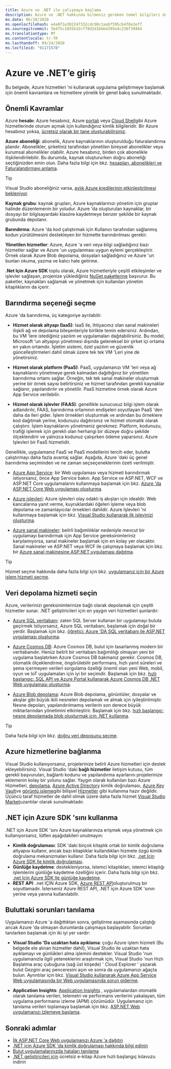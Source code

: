 ```yaml
---
title: Azure ve .NET ile çalışmaya başlama
description: Azure ve .NET hakkında bilmeniz gereken temel bilgileri öğrenin.
ms.date: 06/20/2020
ms.openlocfilehash: e4a071e302247332cdc98c1aabf595cb4f8e2eff
ms.sourcegitcommit: 5b475c1855b32cf78d2d1bbb4295e4c236f39464
ms.translationtype: MT
ms.contentlocale: tr-TR
ms.lasthandoff: 09/24/2020
ms.locfileid: "91171578"
---
```

# <a name="introduction-to-azure-and-net"></a>Azure ve .NET’e giriş

Bu belgede, Azure hizmetleri 'ni kullanarak uygulama geliştirmeye başlamak için önemli kavramlara ve hizmetlere yönelik bir genel bakış sunulmaktadır.

## <a name="key-concepts"></a>Önemli Kavramlar

Azure **hesabı**: Azure hesabınız, Azure [portalı](https://portal.azure.com) veya [Cloud Shell](https://shell.azure.com)gibi Azure hizmetlerinde oturum açmak için kullandığınız kimlik bilgileridir. Bir Azure hesabınız yoksa, [ücretsiz olarak bir tane oluşturabilirsiniz](https://azure.microsoft.com/free/dotnet/).

**Azure aboneliği**: abonelik, Azure kaynaklarının oluşturulduğu faturalandırma plandır. Abonelikler, şirketiniz tarafından yönetilen bireysel abonelikler veya kurumsal abonelikler olabilir. Azure hesabınız, birden çok abonelikle ilişkilendirilebilir. Bu durumda, kaynak oluştururken doğru aboneliği seçtiğinizden emin olun. Daha fazla bilgi için bkz. [hesapları, abonelikleri ve Faturalandırmayı anlama](/azure/guides/developer/azure-developer-guide#understanding-accounts-subscriptions-and-billing).

> [!TIP]
> Visual Studio aboneliğiniz varsa, [aylık Azure kredilerinin etkinleştirilmesi bekleniyor](https://azure.microsoft.com/pricing/member-offers/credit-for-visual-studio-subscribers/).

**Kaynak grubu**: kaynak grupları, Azure kaynaklarınızı yönetim için gruplar halinde düzenlemenin bir yoludur. Azure 'da oluşturulan kaynaklar, bir dosyayı bir bilgisayardaki klasöre kaydetmeye benzer şekilde bir kaynak grubunda depolanır.

**Barındırma**: Azure 'da kod çalıştırmak için Kullanıcı tarafından sağlanmış kodun yürütülmesini destekleyen bir hizmette barındırılması gerekir.

**Yönetilen hizmetler**: Azure, Azure 'a veri veya bilgi sağladığınız bazı hizmetler sağlar ve Azure 'un uygulanması uygun eylemi gerçekleştirir. Örnek olarak Azure Blob depolama, dosyaları sağladığınız ve Azure 'un bunları okuma, yazma ve kalıcı hale getirme.

**.Net Için Azure SDK** toplu olarak, Azure hizmetleriyle çeşitli etkileşimler ve işlevler sağlayan, projenize yüklediğiniz [NuGet paketlerine](packages.md) başvurur. Bu paketler, kaynakları sağlamak ve yönetmek için kullanılan yönetim kitaplıklarını da içerir.

## <a name="choosing-a-hosting-option"></a>Barındırma seçeneği seçme

Azure 'da barındırma, üç kategoriye ayrılabilir.

* **Hizmet olarak altyapı (IaaS)**: IaaS ile, ihtiyacınız olan sanal makineleri ilişkili ağ ve depolama bileşenleriyle birlikte temin edersiniz. Ardından, bu VM 'lere istediğiniz yazılım ve uygulamaları dağıtabilirsiniz. Bu model, Microsoft 'un altyapıyı yönetmesi dışında geleneksel bir şirket içi ortama en yakın ortamdır. İşletim sistemi, özel yazılım ve güvenlik güncelleştirmeleri dahil olmak üzere tek tek VM 'Leri yine de yönetirsiniz.

* **Hizmet olarak platform (PaaS)**: PaaS, uygulamanızı VM 'leri veya ağ kaynaklarını yönetmeye gerek kalmadan dağıttığınız bir yönetilen barındırma ortamı sağlar. Örneğin, tek tek sanal makineler oluşturmak yerine bir örnek sayısı belirtirsiniz ve hizmet tarafından gerekli kaynaklar sağlanır, yapılandırılır ve yönetilir. PaaS hizmetine örnek olarak Azure App Service verilebilir.
  
* **Hizmet olarak işlevler (FAAS)**: genellikle sunucusuz bilgi işlem olarak adlandırılır, FAAS, barındırma ortamının endişeleri soyutlayan PaaS 'den daha da ileri gider. İşlem örnekleri oluşturmak ve ardından bu örneklere kod dağıtmak yerine, kodunuzu dağıtırsınız ve hizmet otomatik olarak çalıştırır. İşlem kaynaklarını yönetmeniz gerekmez. Platform, kodunuzu, trafiği işlemek için gerekli olan herhangi bir düzeye doğru şekilde ölçeklendirir ve yalnızca kodunuz çalışırken ödeme yaparsınız. Azure Işlevleri bir FaaS hizmetidir.

Genellikle, uygulamanız FaaS ve PaaS modellerini tercih eder, bulutta çalıştırmayı daha fazla avantaj sağlar. Aşağıda, Azure 'daki üç genel barındırma seçiminden ve ne zaman seçseçeneklerinin özeti verilmiştir.

* [Azure App Service](/azure/app-service/app-service-value-prop-what-is): bir Web uygulaması veya hizmeti barındırmak istiyorsanız, önce App Service bakın. App Service ve ASP.NET, WCF ve ASP.NET Core uygulamalarını kullanmaya başlamak için bkz. [Azure 'da ASP.NET Core Web uygulaması oluşturma](/azure/app-service/app-service-web-get-started-dotnet).

* [Azure işlevleri](/azure/azure-functions/functions-overview): Azure işlevleri olay odaklı iş akışları için idealdir. Web kancalarına yanıt verme, kuyruklardaki öğeleri işleme veya blob depolama ve zamanlayıcılar örnekleri dahildir. Azure Işlevleri 'ni kullanmaya başlamak için bkz. [Visual Studio kullanarak ilk işlevinizi oluşturma](/azure/azure-functions/functions-create-your-first-function-visual-studio).

* [Azure sanal makineler](/azure/virtual-machines/): belirli bağımlılıklar nedeniyle mevcut bir uygulamayı barındırmak için App Service gereksinimleriniz karşılamıyorsa, sanal makineler başlamak için en kolay yer olacaktır. Sanal makineler ve ASP.NET veya WCF ile çalışmaya başlamak için bkz. bir [Azure sanal makinesine ASP.NET uygulaması dağıtma](https://tutorials.visualstudio.com/aspnet-vm/intro).

> [!TIP]
> Hizmet seçme hakkında daha fazla bilgi için bkz. [uygulamanız için bir Azure işlem hizmeti seçme](/azure/architecture/guide/technology-choices/compute-decision-tree).

## <a name="choose-a-data-storage-service"></a>Veri depolama hizmeti seçin

Azure, verilerinizi gereksinimlerinize bağlı olarak depolamak için çeşitli hizmetler sunar. .NET geliştiricileri için en yaygın veri hizmetleri şunlardır:

* [Azure SQL veritabanı](/azure/sql-database/): zaten SQL Server kullanan bir uygulamayı buluta geçirmek Istiyorsanız, Azure SQL veritabanı, başlamak için doğal bir yerdir. Başlamak için bkz. [öğretici: Azure 'DA SQL veritabanı ile ASP.NET uygulaması oluşturma](/azure/app-service/app-service-web-tutorial-dotnet-sqldatabase).

* [Azure Cosmos DB](/azure/cosmos-db/): Azure Cosmos DB, bulut için tasarlanmış modern bir veritabanıdır. Henüz belirli bir veritabanı bağımlılığı olmayan yeni bir uygulama başlatırken Azure Cosmos DB bakmanız gerekir. Cosmos DB, otomatik ölçeklendirme, öngörülebilir performans, hızlı yanıt süreleri ve şema içermeyen verileri sorgulama özelliği önemli olan yeni Web, mobil, oyun ve IoT uygulamaları için iyi bir seçimdir. Başlamak için bkz. [hızlı başlangıç: SQL API ve Azure Portal kullanarak Azure Cosmos DB .NET Web uygulaması oluşturma](/azure/cosmos-db/create-sql-api-dotnet).

* [Azure Blob depolama](/azure/storage/): Azure Blob depolama, görüntüler, dosyalar ve akışlar gibi büyük ikili nesneleri depolamak ve almak için iyileştirilmiştir. Nesne depoları, yapılandırılmamış verilerin son derece büyük miktarlarından yönetimini etkinleştirir. Başlamak için bkz. [hızlı başlangıç: nesne depolamada blob oluşturmak için .NET kullanma](/azure/storage/blobs/storage-quickstart-blobs-dotnet).

> [!TIP]
> Daha fazla bilgi için bkz. [doğru veri deposunu seçme](/azure/architecture/guide/technology-choices/data-store-overview).

## <a name="connect-to-azure-services"></a>Azure hizmetlerine bağlanma

Visual Studio kullanıyorsanız, projelerinize belirli Azure hizmetleri için destek ekleyebilirsiniz. Visual Studio 'daki **bağlı hizmetler** iletişim kutusu, tüm gerekli başvuruları, bağlantı kodunu ve yapılandırma ayarlarını projelerinize eklemenin kolay bir yolunu sağlar. Yaygın olarak kullanılan bazı Azure Hizmetleri, [depolama](/azure/vs-azure-tools-connected-services-storage), [Azure Active Directory](/azure/active-directory/develop/vs-active-directory-add-connected-service) kimlik doğrulaması, [Azure Key Vault](/azure/key-vault/vs-key-vault-add-connected-service)ve [görüntü işleme](/azure/cognitive-services/computer-vision/vs-computer-vision-connected-service)gibi bilişsel [Hizmetler](/azure/cognitive-services/) gibi kullanıma hazır değildir. Üçüncü taraf hizmetler de dahil olmak üzere daha fazla hizmet [Visual Studio Market](https://marketplace.visualstudio.com/search?term=connected%20service&target=VS&category=Tools&vsVersion=&subCategory=All&sortBy=Relevance)uzantılar olarak sunulmaktadır.

## <a name="using-the-azure-sdk-for-net"></a>.NET için Azure SDK 'sını kullanma

.NET için Azure SDK 'sını Azure kaynaklarınıza erişmek veya yönetmek için kullanıyorsanız, lütfen aşağıdakileri unutmayın:

* **Kimlik doğrulaması**: SDK 'daki birçok kitaplık ortak bir kimlik doğrulama altyapısı kullanır, ancak bazı kitaplıklar kullandıkları hizmete özgü kimlik doğrulama mekanizmaları kullanır. Daha fazla bilgi için bkz. [.net Için Azure SDK Ile kimlik doğrulaması](authentication.md).
* **Günlüğe kaydetme**: destekleniyorsa, istemci kitaplıkları, istemci kitaplığı işlemlerini günlüğe kaydetme özelliğini içerir. Daha fazla bilgi için bkz. [.net Için Azure SDK Ile günlüğe kaydetme](logging.md).
* **REST API**: .net IÇIN Azure SDK, [Azure REST API](/rest/api/azure/)oluşturulmuş bir soyutlamadır. İsterseniz Azure REST API, .NET için Azure SDK 'sının yerine veya yanına kullanılabilir.

## <a name="diagnosing-problems-in-the-cloud"></a>Buluttaki sorunları tanılama

Uygulamanızı Azure 'a dağıttıktan sonra, geliştirme aşamasında çalıştığı ancak Azure 'da olmayan durumlarda çalışmaya başlayabilir. Sorunları tanılarken başlamak için iki iyi yer vardır:

* **Visual Studio 'Da uzaktan hata ayıklama**: çoğu Azure işlem hizmeti (Bu belgede ele alınan hizmetler dahil), Visual Studio ile uzaktan hata ayıklamayı ve günlükleri alma işlemini destekler. Visual Studio 'nun uygulamanızla ilgili yeteneklerini araştırmak için, Visual Studio 'nun Hızlı Başlatma araç çubuğuna (sağ üst köşede) ' Cloud Explorer ' yazarak bulut Gezgini araç penceresini açın ve sonra da uygulamanızı ağaçta bulun. Ayrıntılar için bkz. [Visual Studio kullanarak Azure App Service Web uygulamasında bir Web uygulamasında sorun giderme](/azure/app-service/web-sites-dotnet-troubleshoot-visual-studio#remotedebug).

* **Application Insights**: [Application Insights](/azure/application-insights/) , uygulamalardan otomatik olarak tanılama verileri, telemetri ve performans verilerini yakalayan, tüm uygulama performansı izleme (APM) çözümüdür. Uygulamanız için tanılama verileri toplamaya başlamak için bkz. [ASP.NET Web uygulamanızı Izlemeye başlama](/azure/application-insights/quick-monitor-portal).

## <a name="next-steps"></a>Sonraki adımlar

* [İlk ASP.NET Core Web uygulamanızı Azure 'a dağıtın](/azure/app-service/app-service-web-get-started-dotnet)
* [.NET için Azure SDK 'da kimlik doğrulaması hakkında bilgi edinin](authentication.md)
* [Bulut uygulamalarınızda hataları tanılama](https://devblogs.microsoft.com/aspnet/diagnosing-errors-on-your-cloud-apps/)
* [.NET geliştiricileri için](https://www.microsoft.com/net/download/thank-you/azure-quick-start-ebook) ücretsiz e-kitap Azure hızlı başlangıç kılavuzu indirin
